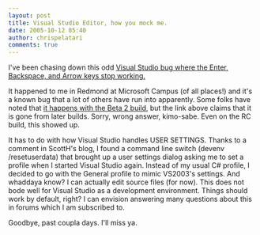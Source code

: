 ```yaml
---
layout: post
title: Visual Studio Editor, how you mock me.
date: 2005-10-12 05:40
author: chrispelatari
comments: true
---
```


<p>I've been chasing down this odd <a href="http://blogs.msdn.com/vseditor/archive/2005/05/12/417011.aspx">Visual 
Studio bug where the Enter, Backspace, and Arrow keys stop working.</a></p>
<p>It happened to me in Redmond at Microsoft Campus (of all places!) and it's a 
known bug that a lot of others have run into apparently. Some folks have noted 
that <a href="http://www.hanselman.com/blog/CommentView,guid,7d4b6fa8-85d8-4e3d-90d8-cb1d4e2966a2.aspx">it 
happens with the Beta 2 build</a>, but the link above claims that it is gone 
from later builds. Sorry, wrong answer, kimo-sabe. Even on the RC 
build, this showed up.</p>
<p>It has to do with how Visual Studio handles USER SETTINGS. Thanks to a 
comment in ScottH's blog, I found a command line switch (devenv /resetuserdata) 
that brought up a user settings dialog asking me to set a profile when I started 
Visual Studio again. Instead of my usual C# profile, I decided to go with the 
General profile to mimic VS2003's settings. And whaddaya know? I can actually 
edit source files (for now). This does not bode well for Visual Studio as a 
development environment. Things should work by default, right? I can 
envision answering many questions about this in forums which I am subscribed to. 
</p>
<p>Goodbye, past coupla days. I'll miss ya.</p>
